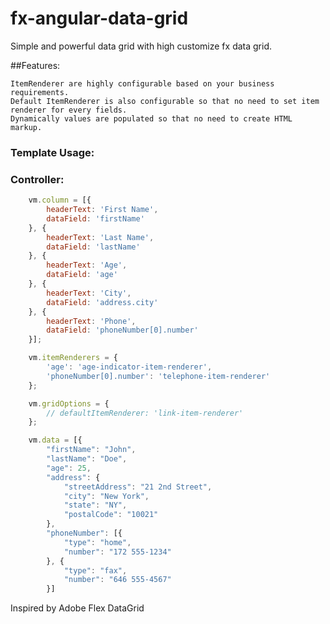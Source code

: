 # fx-angular-data-grid
Simple and powerful data grid with high customize fx data grid.

##Features:

	ItemRenderer are highly configurable based on your business requirements.
	Default ItemRenderer is also configurable so that no need to set item renderer for every fields.
	Dynamically values are populated so that no need to create HTML markup.


### Template Usage:

<div ng-controller="TableCtrl as vm">
    <fx-data-grid data="vm.data" item-renderers="vm.itemRenderers" column="vm.column" 
    			  grid-options="vm.gridOptions">
    </fx-data-grid>
</div>

### Controller:

```javascript
	vm.column = [{
	    headerText: 'First Name',
	    dataField: 'firstName'
	}, {
	    headerText: 'Last Name',
	    dataField: 'lastName'
	}, {
	    headerText: 'Age',
	    dataField: 'age'
	}, {
	    headerText: 'City',
	    dataField: 'address.city'
	}, {
	    headerText: 'Phone',
	    dataField: 'phoneNumber[0].number'
	}];

	vm.itemRenderers = {
	    'age': 'age-indicator-item-renderer',
	    'phoneNumber[0].number': 'telephone-item-renderer'
	};

	vm.gridOptions = {
	    // defaultItemRenderer: 'link-item-renderer'
	};

	vm.data = [{
        "firstName": "John",
        "lastName": "Doe",
        "age": 25,
        "address": {
            "streetAddress": "21 2nd Street",
            "city": "New York",
            "state": "NY",
            "postalCode": "10021"
        },
        "phoneNumber": [{
            "type": "home",
            "number": "172 555-1234"
        }, {
            "type": "fax",
            "number": "646 555-4567"
        }]
```


Inspired by Adobe Flex DataGrid